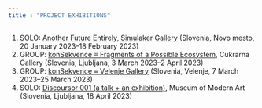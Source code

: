 ```yaml
---
title : "PROJECT EXHIBITIONS"
---
```


1. SOLO: <a href="https://kons-platforma.org/dogodki/nejc-trampuz-another-future-entirely/" target="_blank">Another Future Entirely, Simulaker Gallery</a> (Slovenia, Novo mesto, 20 January 2023–18 February 2023)
2. GROUP: <a href="https://cukrarna.art/en/program/exhibitions/14/konsekvence-fragments-of-a-possible-ecosystem/" target="_blank">konSekvence ≡ Fragments of a Possible Ecosystem</a>, Cukrarna Gallery (Slovenia, Ljubljana, 3 March 2023–2 April 2023)
3. GROUP: <a href="http://www.galerijavelenje.si/p/napovednik/dog/763-konsekvence-≡-fragmenti-moznega-ekosistema/" target="_blank">konSekvence ≡ Velenje Gallery</a> (Slovenia, Velenje, 7 March 2023–25 March 2023)
4. SOLO: <a href="https://www.mg-lj.si/en/events/3743/discoursor-001/" target="_blank">Discoursor 001 (a talk + an exhibition)</a>, Museum of Modern Art (Slovenia, Ljubljana, 18 April 2023)

